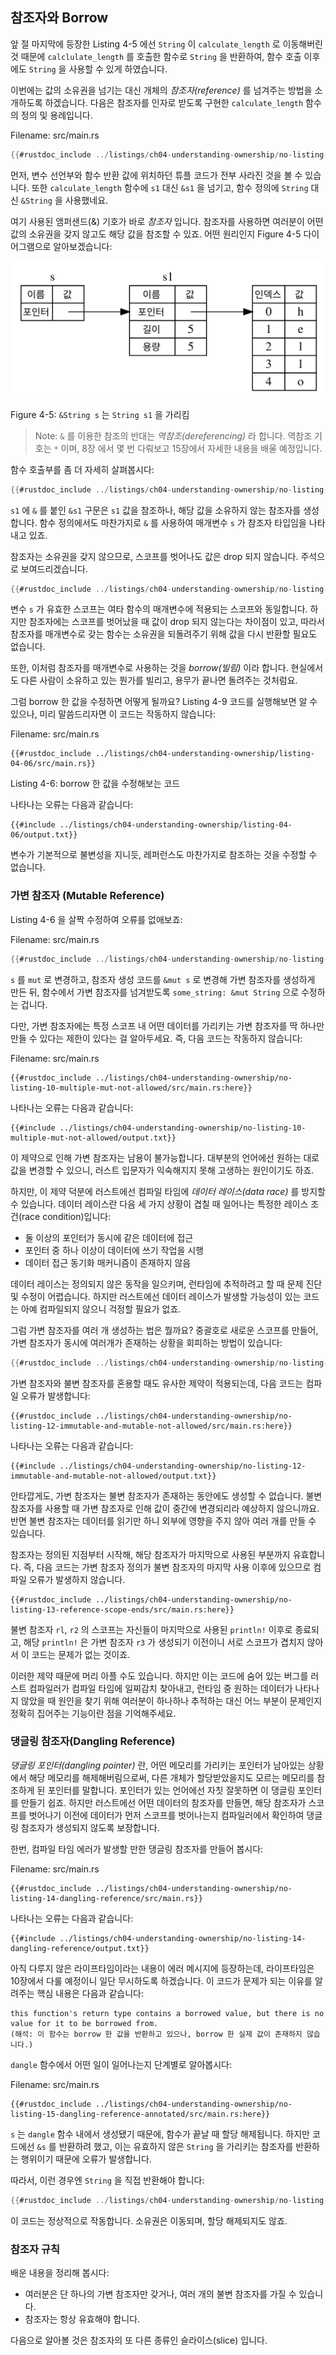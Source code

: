 ## 참조자와 Borrow

앞 절 마지막에 등장한 Listing 4-5 에선 `String` 이 `calculate_length` 로
이동해버린 것 때문에 `calclulate_length` 를 호출한 함수로 `String` 을 반환하여,
함수 호출 이후에도 `String` 을 사용할 수 있게
하였습니다.

이번에는 값의 소유권을 넘기는 대신
개체의 *참조자(reference)* 를 넘겨주는 방법을 소개하도록 하겠습니다.
다음은 참조자를 인자로 받도록 구현한 `calculate_length` 함수의 정의 및 용례입니다.

<span class="filename">Filename: src/main.rs</span>

```rust
{{#rustdoc_include ../listings/ch04-understanding-ownership/no-listing-07-reference/src/main.rs:all}}
```

먼저, 변수 선언부와 함수 반환 값에 위치하던
튜플 코드가 전부 사라진 것을 볼 수 있습니다.
또한 `calculate_length` 함수에 `s1` 대신 `&s1` 을 넘기고,
함수 정의에 `String` 대신 `&String` 을 사용했네요.

여기 사용된 앰퍼샌드(&) 기호가 바로 *참조자* 입니다.
참조자를 사용하면 여러분이 어떤 값의 소유권을 갖지 않고도 해당 값을 참조할 수 있죠. 어떤 원리인지 Figure 4-5 다이어그램으로 알아보겠습니다:

<img alt="&String s 는 String s1 을 가리킵니다" src="img/trpl04-05.svg" class="center" />

<span class="caption">Figure 4-5: `&String s` 는 `String s1` 을
가리킴</span>

> Note: `&` 를 이용한 참조의 반대는
> *역참조(dereferencing)* 라 합니다.
> 역참조 기호는 `*` 이며, 8장 에서 몇 번 다뤄보고
> 15장에서 자세한 내용을 배울 예정입니다.

함수 호출부를 좀 더 자세히 살펴봅시다:

```rust
{{#rustdoc_include ../listings/ch04-understanding-ownership/no-listing-07-reference/src/main.rs:here}}
```

`s1` 에 `&` 를 붙인 `&s1` 구문은 `s1` 값을 참조하나,
해당 값을 소유하지 않는 참조자를 생성합니다.
함수 정의에서도 마찬가지로 `&` 를 사용하여 매개변수 `s` 가 참조자 타입임을 나타내고 있죠.

참조자는 소유권을 갖지 않으므로, 스코프를 벗어나도 값은 drop 되지 않습니다.
주석으로 보여드리겠습니다.

```rust
{{#rustdoc_include ../listings/ch04-understanding-ownership/no-listing-08-reference-with-annotations/src/main.rs:here}}
```

변수 `s` 가 유효한 스코프는
여타 함수의 매개변수에 적용되는 스코프와 동일합니다.
하지만 참조자에는 스코프를 벗어났을 때 값이 drop 되지 않는다는 차이점이 있고,
따라서 참조자를 매개변수로 갖는 함수는 소유권을 되돌려주기 위해
값을 다시 반환할 필요도 없습니다.

또한, 이처럼 참조자를 매개변수로 사용하는 것을 *borrow(빌림)* 이라 합니다.
현실에서도 다른 사람이 소유하고 있는 뭔가를 빌리고,
용무가 끝나면 돌려주는 것처럼요.

그럼 borrow 한 값을 수정하면 어떻게 될까요?
Listing 4-9 코드를 실행해보면 알 수 있으나, 미리 말씀드리자면 이 코드는 작동하지 않습니다:

<span class="filename">Filename: src/main.rs</span>

```rust,ignore,does_not_compile
{{#rustdoc_include ../listings/ch04-understanding-ownership/listing-04-06/src/main.rs}}
```

<span class="caption">Listing 4-6: borrow 한 값을 수정해보는 코드</span>

나타나는 오류는 다음과 같습니다:

```console
{{#include ../listings/ch04-understanding-ownership/listing-04-06/output.txt}}
```

변수가 기본적으로 불변성을 지니듯,
레퍼런스도 마찬가지로 참조하는 것을 수정할 수 없습니다.

### 가변 참조자 (Mutable Reference)

Listing 4-6 을 살짝 수정하여 오류를 없애보죠:

<span class="filename">Filename: src/main.rs</span>

```rust
{{#rustdoc_include ../listings/ch04-understanding-ownership/no-listing-09-fixes-listing-04-06/src/main.rs}}
```

`s` 를 `mut` 로 변경하고,
참조자 생성 코드를 `&mut s` 로 변경해 가변 참조자를 생성하게 만든 뒤,
함수에서 가변 참조자를 넘겨받도록 `some_string: &mut String` 으로 수정하는 겁니다.

다만, 가변 참조자에는 특정 스코프 내 어떤 데이터를 가리키는 가변 참조자를
딱 하나만 만들 수 있다는 제한이 있다는 걸 알아두세요.
즉, 다음 코드는 작동하지 않습니다:

<span class="filename">Filename: src/main.rs</span>

```rust,ignore,does_not_compile
{{#rustdoc_include ../listings/ch04-understanding-ownership/no-listing-10-multiple-mut-not-allowed/src/main.rs:here}}
```

나타나는 오류는 다음과 같습니다:

```console
{{#include ../listings/ch04-understanding-ownership/no-listing-10-multiple-mut-not-allowed/output.txt}}
```

이 제약으로 인해 가변 참조자는 남용이 불가능합니다.
대부분의 언어에선 원하는 대로 값을 변경할 수 있으니,
러스트 입문자가 익숙해지지 못해 고생하는 원인이기도 하죠.

하지만, 이 제약 덕분에 러스트에선 컴파일 타임에 *데이터 레이스(data race)* 를 방지할 수 있습니다.
데이터 레이스란 다음 세 가지 상황이 겹칠 때 일어나는
특정한 레이스 조건(race condition)입니다:

* 둘 이상의 포인터가 동시에 같은 데이터에 접근
* 포인터 중 하나 이상이 데이터에 쓰기 작업을 시행
* 데이터 접근 동기화 매커니즘이 존재하지 않음

데이터 레이스는 정의되지 않은 동작을 일으키며,
런타임에 추적하려고 할 때 문제 진단 및 수정이 어렵습니다.
하지만 러스트에선 데이터 레이스가 발생할 가능성이 있는 코드는 아예 컴파일되지 않으니 걱정할 필요가 없죠.

그럼 가변 참조자를 여러 개 생성하는 법은 뭘까요?
중괄호로 새로운 스코프를 만들어, 가변 참조자가 동시에 여러개가 존재하는 상황을 회피하는 방법이 있습니다:

```rust
{{#rustdoc_include ../listings/ch04-understanding-ownership/no-listing-11-muts-in-separate-scopes/src/main.rs:here}}
```

가변 참조자와 불변 참조자를 혼용할 때도 유사한 제약이 적용되는데,
다음 코드는 컴파일 오류가 발생합니다:

```rust,ignore,does_not_compile
{{#rustdoc_include ../listings/ch04-understanding-ownership/no-listing-12-immutable-and-mutable-not-allowed/src/main.rs:here}}
```

나타나는 오류는 다음과 같습니다:

```console
{{#include ../listings/ch04-understanding-ownership/no-listing-12-immutable-and-mutable-not-allowed/output.txt}}
```

안타깝게도, 가변 참조자는 불변 참조자가 존재하는 동안에도 생성할 수 없습니다.
불변 참조자를 사용할 때 가변 참조자로 인해
값이 중간에 변경되리라 예상하지 않으니까요.
반면 불변 참조자는 데이터를 읽기만 하니 외부에 영향을 주지 않아
여러 개를 만들 수 있습니다.

참조자는 정의된 지점부터 시작해,
해당 참조자가 마지막으로 사용된 부분까지 유효합니다.
즉, 다음 코드는 가변 참조자 정의가 불변 참조자의 마지막 사용 이후에 있으므로
컴파일 오류가 발생하지 않습니다.

```rust,edition2018
{{#rustdoc_include ../listings/ch04-understanding-ownership/no-listing-13-reference-scope-ends/src/main.rs:here}}
```

불변 참조자 `rl`, `r2` 의 스코프는 자신들이 마지막으로 사용된 `println!` 이후로 종료되고,
해당 `println!` 은 가변 참조자 `r3` 가 생성되기 이전이니
서로 스코프가 겹치지 않아서 이 코드는 문제가 없는 것이죠.

이러한 제약 때문에 머리 아플 수도 있습니다.
하지만 이는 코드에 숨어 있는 버그를 러스트 컴파일러가 컴파일 타임에 일찌감치 찾아내고,
런타임 중 원하는 데이터가 나타나지 않았을 때 원인을 찾기 위해 여러분이 하나하나 추적하는 대신
어느 부분이 문제인지 정확히 집어주는 기능이란 점을 기억해주세요.

### 댕글링 참조자(Dangling Reference)

*댕글링 포인터(dangling pointer)* 란,
어떤 메모리를 가리키는 포인터가 남아있는 상황에서 해당 메모리를 해제해버림으로써,
다른 개체가 할당받았을지도 모르는 메모리를 참조하게 된 포인터를 말합니다.
포인터가 있는 언어에선 자칫 잘못하면 이 댕글링 포인터를 만들기 쉽죠.
하지만 러스트에선 어떤 데이터의 참조자를 만들면,
해당 참조자가 스코프를 벗어나기 이전에 데이터가 먼저 스코프를 벗어나는지
컴파일러에서 확인하여 댕글링 참조자가 생성되지 않도록 보장합니다.

한번, 컴파일 타임 에러가 발생할 만한
댕글링 참조자를 만들어 봅시다:

<span class="filename">Filename: src/main.rs</span>

```rust,ignore,does_not_compile
{{#rustdoc_include ../listings/ch04-understanding-ownership/no-listing-14-dangling-reference/src/main.rs}}
```

나타나는 오류는 다음과 같습니다:

```console
{{#include ../listings/ch04-understanding-ownership/no-listing-14-dangling-reference/output.txt}}
```

아직 다루지 않은 라이프타임이라는 내용이 에러 메시지에 등장하는데,
라이프타임은 10장에서 다룰 예정이니 일단 무시하도록 하겠습니다.
이 코드가 문제가 되는 이유를 알려주는 핵심 내용은 다음과 같습니다:

```text
this function's return type contains a borrowed value, but there is no value for it to be borrowed from.
(해석: 이 함수는 borrow 한 값을 반환하고 있으나, borrow 한 실제 값이 존재하지 않습니다.)
```

`dangle` 함수에서 어떤 일이 일어나는지
단계별로 알아봅시다:

<span class="filename">Filename: src/main.rs</span>

```rust,ignore
{{#rustdoc_include ../listings/ch04-understanding-ownership/no-listing-15-dangling-reference-annotated/src/main.rs:here}}
```

`s` 는 `dangle` 함수 내에서 생성됐기 때문에,
함수가 끝날 때 할당 해제됩니다.
하지만 코드에선 `&s` 를 반환하려 했고, 이는 유효하지 않은 `String` 을 가리키는
참조자를 반환하는 행위이기 때문에 오류가 발생합니다.

따라서, 이런 경우엔 `String` 을 직접 반환해야 합니다:

```rust
{{#rustdoc_include ../listings/ch04-understanding-ownership/no-listing-16-no-dangle/src/main.rs:here}}
```

이 코드는 정상적으로 작동합니다.
소유권은 이동되며, 할당 해제되지도 않죠.

### 참조자 규칙

배운 내용을 정리해 봅시다:

* 여러분은 단 하나의 가변 참조자만 갖거나,
  여러 개의 불변 참조자를 가질 수 있습니다.
* 참조자는 항상 유효해야 합니다.

다음으로 알아볼 것은 참조자의 또 다른 종류인 슬라이스(slice) 입니다.
